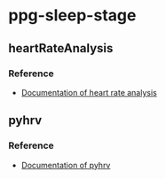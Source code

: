 # ppg-sleep-stage

## heartRateAnalysis
### Reference
- [Documentation of heart rate analysis](https://python-heart-rate-analysis-toolkit.readthedocs.io/en/latest/)


## pyhrv
### Reference
- [Documentation of pyhrv](https://pyhrv.readthedocs.io/en/latest/)
